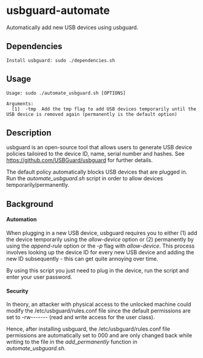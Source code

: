 # usbguard-automate

Automatically add new USB devices using usbguard.

**Dependencies**
---

```
Install usbguard: sudo ./dependencies.sh

```

**Usage**
---

```
Usage: sudo ./automate_usbguard.sh [OPTIONS]

Arguments:
  [1]  -tmp  Add the tmp flag to add USB devices temporarily until the USB device is removed again (permanently is the default option)
```

**Description**
---

usbguard is an open-source tool that allows users to generate USB device policies tailoired to the device ID, name, serial number and hashes.
See https://github.com/USBGuard/usbguard for further details.

The default policy automatically blocks USB devices that are plugged in. Run the *automate_usbguard.sh* script in order to allow devices temporarily/permanently.

**Background**
---

<h4>Automation</h4>

When plugging in a new USB device, usbguard requires you to either (1) add the device temporarily using the *allow-device* option or (2) permanently by using the
*append-rule* option or the *-p* flag with *allow-device*.
This process involves looking up the device ID for every new USB device and adding the new ID subsequently - this can get quite annoying over time.

By using this script you just need to plug in the device, run the script and enter your user password.

<h4>Security</h4>

In theory, an attacker with physical access to the unlocked machine could modify the /etc/usbguard/rules.conf file 
since the default permissions are set to -rw------- (read and write access for the user class).

Hence, after installing usbguard, the /etc/usbguard/rules.conf file permissions are automatically set to 000 and are only changed back 
while writing to the file in the *add_permanently* function in *automate_usbguard.sh*.
